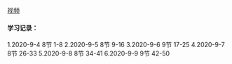 [视频](https://www.bilibili.com/video/BV1pE411q7FU)

#### 学习记录：

1.2020-9-4 8节 1-8
2.2020-9-5 8节 9-16
3.2020-9-6 9节 17-25
4.2020-9-7 8节 26-33
5.2020-9-8 8节 34-41
6.2020-9-9 9节 42-50